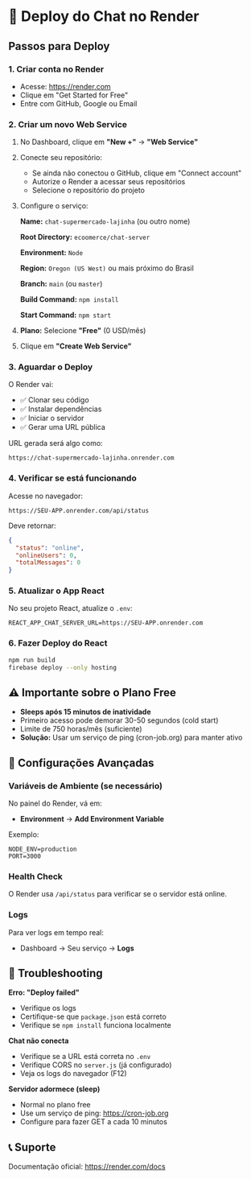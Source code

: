 # 🚀 Deploy do Chat no Render

## Passos para Deploy

### 1. Criar conta no Render
- Acesse: https://render.com
- Clique em "Get Started for Free"
- Entre com GitHub, Google ou Email

### 2. Criar um novo Web Service

1. No Dashboard, clique em **"New +"** → **"Web Service"**

2. Conecte seu repositório:
   - Se ainda não conectou o GitHub, clique em "Connect account"
   - Autorize o Render a acessar seus repositórios
   - Selecione o repositório do projeto

3. Configure o serviço:
   
   **Name:** `chat-supermercado-lajinha` (ou outro nome)
   
   **Root Directory:** `ecoomerce/chat-server`
   
   **Environment:** `Node`
   
   **Region:** `Oregon (US West)` ou mais próximo do Brasil
   
   **Branch:** `main` (ou `master`)
   
   **Build Command:** `npm install`
   
   **Start Command:** `npm start`

4. **Plano:** Selecione **"Free"** (0 USD/mês)

5. Clique em **"Create Web Service"**

### 3. Aguardar o Deploy

O Render vai:
- ✅ Clonar seu código
- ✅ Instalar dependências
- ✅ Iniciar o servidor
- ✅ Gerar uma URL pública

URL gerada será algo como:
```
https://chat-supermercado-lajinha.onrender.com
```

### 4. Verificar se está funcionando

Acesse no navegador:
```
https://SEU-APP.onrender.com/api/status
```

Deve retornar:
```json
{
  "status": "online",
  "onlineUsers": 0,
  "totalMessages": 0
}
```

### 5. Atualizar o App React

No seu projeto React, atualize o `.env`:

```env
REACT_APP_CHAT_SERVER_URL=https://SEU-APP.onrender.com
```

### 6. Fazer Deploy do React

```bash
npm run build
firebase deploy --only hosting
```

## ⚠️ Importante sobre o Plano Free

- **Sleeps após 15 minutos de inatividade**
- Primeiro acesso pode demorar 30-50 segundos (cold start)
- Limite de 750 horas/mês (suficiente)
- **Solução:** Usar um serviço de ping (cron-job.org) para manter ativo

## 🔧 Configurações Avançadas

### Variáveis de Ambiente (se necessário)

No painel do Render, vá em:
- **Environment** → **Add Environment Variable**

Exemplo:
```
NODE_ENV=production
PORT=3000
```

### Health Check

O Render usa `/api/status` para verificar se o servidor está online.

### Logs

Para ver logs em tempo real:
- Dashboard → Seu serviço → **Logs**

## 🐛 Troubleshooting

**Erro: "Deploy failed"**
- Verifique os logs
- Certifique-se que `package.json` está correto
- Verifique se `npm install` funciona localmente

**Chat não conecta**
- Verifique se a URL está correta no `.env`
- Verifique CORS no `server.js` (já configurado)
- Veja os logs do navegador (F12)

**Servidor adormece (sleep)**
- Normal no plano free
- Use um serviço de ping: https://cron-job.org
- Configure para fazer GET a cada 10 minutos

## 📞 Suporte

Documentação oficial: https://render.com/docs

